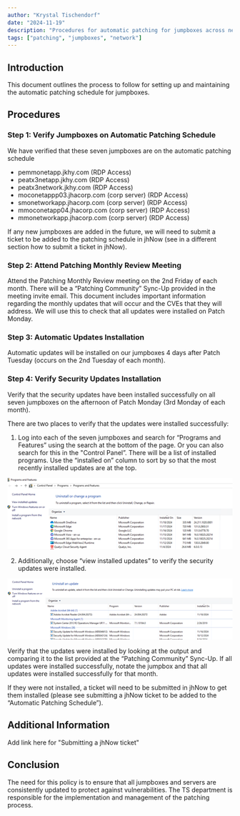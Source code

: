 ```yaml
---
author: "Krystal Tischendorf"
date: "2024-11-19"
description: "Procedures for automatic patching for jumpboxes across network enterprise."
tags: ["patching", "jumpboxes", "network"]
---
```


## Introduction

This document outlines the process to follow for setting up and maintaining the automatic patching schedule for jumpboxes.

## Procedures

### Step 1: Verify Jumpboxes on Automatic Patching Schedule

We have verified that these seven jumpboxes are on the automatic patching schedule

  - pemmonetapp.jkhy.com (RDP Access)
  - peatx3netapp.jkhy.com (RDP Access)
  - peatx3network.jkhy.com (RDP Access)
  - moconetappp03.jhacorp.com (corp server) (RDP Access)
  - smonetworkapp.jhacorp.com (corp server) (RDP Access)
  - mmoconetapp04.jhacorp.com (corp server) (RDP Access)
  - mmonetworkapp.jhacorp.com (corp server) (RDP Access)

If any new jumpboxes are added in the future, we will need to submit a ticket to be added to the patching schedule in jhNow (see in a different section how to submit a ticket in jhNow).

### Step 2: Attend Patching Monthly Review Meeting

Attend the Patching Monthly Review meeting on the 2nd Friday of each month. There will be a “Patching Community” Sync-Up provided in the meeting invite email. This document includes important information regarding the monthly updates that will occur and the CVEs that they will address. We will use this to check that all updates were installed on Patch Monday.

### Step 3: Automatic Updates Installation

Automatic updates will be installed on our jumpboxes 4 days after Patch Tuesday (occurs on the 2nd Tuesday of each month).

### Step 4: Verify Security Updates Installation

Verify that the security updates have been installed successfully on all seven jumpboxes on the afternoon of Patch Monday (3rd Monday of each month).

There are two places to verify that the updates were installed successfully:
1. Log into each of the seven jumpboxes and search for “Programs and Features” using the search at the bottom of the page. Or you can also search for this in the "Control Panel”. There will be a list of installed programs. Use the “installed on” column to sort by so that the most recently installed updates are at the top.

![patching-pic](./images/Patching1.png)

2. Additionally, choose “view installed updates” to verify the security updates were installed.

![image](./images/patching2.png)

Verify that the updates were installed by looking at the output and comparing it to the list provided at the “Patching Community” Sync-Up. If all updates were installed successfully, notate the jumpbox and that all updates were installed successfully for that month.

If they were not installed, a ticket will need to be submitted in jhNow to get them installed (please see submitting a jhNow ticket to be added to the “Automatic Patching Schedule”).

## Additional Information

Add link here for "Submitting a jhNow ticket"

## Conclusion

The need for this policy is to ensure that all jumpboxes and servers are consistently updated to protect against vulnerabilities. The TS department is responsible for the implementation and management of the patching process.
